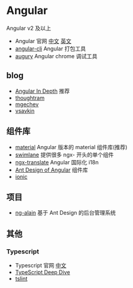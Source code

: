 # Angular

Angular v2 及以上

- Angular 官网 [中文](https://angular.cn/) [英文](https://angular.io)
- [angular-cli](https://github.com/angular/angular-cli/wiki) Angular 打包工具
- [augury](https://augury.angular.io/) Angular chrome 调试工具

## blog

- [Angular In Depth](https://blog.angularindepth.com/tagged/angular) 推荐
- [thoughtram](https://blog.thoughtram.io/categories/angular-2/)
- [mgechev](https://blog.mgechev.com/)
- [vsavkin](https://vsavkin.com/) 

## 组件库

- [material](https://material.angular.io/) Angular 版本的 material 组件库(推荐)
- [swimlane](https://github.com/swimlane) 提供很多 ngx- 开头的单个组件
- [ngx-translate](https://github.com/ngx-translate/core) Angular 国际化 i18n
- [Ant Design of Angular](https://ng.ant.design/docs/introduce/zh) 组件库
- [ionic](https://ionicframework.com/docs/)

## 项目

- [ng-alain](https://ng-alain.com/) 基于 Ant Design 的后台管理系统

## 其他

### Typescript

- Typescript 官网 [中文](https://www.tslang.cn/)
- [TypeScript Deep Dive](https://legacy.gitbook.com/book/basarat/typescript/details)
- [tslint](https://palantir.github.io/tslint/)




